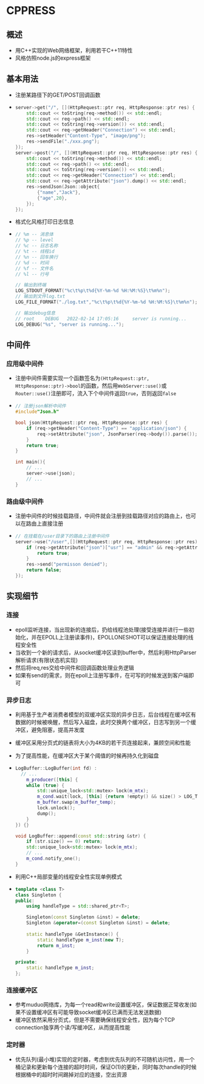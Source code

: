 # CPPRESS

## 概述

- 用C++实现的Web网络框架，利用若干C++11特性
- 风格仿照node.js的express框架

## 基本用法

- 注册某路径下的GET/POST回调函数

- ```cpp
  server->get("/", [](HttpRequest::ptr req, HttpResponse::ptr res) {
      std::cout << toString(req->method()) << std::endl;
      std::cout << req->path() << std::endl;
      std::cout << toString(req->version()) << std::endl;
      std::cout << req->getHeader("Connection") << std::endl;
      res->setHeader("Content-Type", "image/png");
      res->sendFile("./xxx.png");
  });
  server->post("/", [](HttpRequest::ptr req, HttpResponse::ptr res) {
      std::cout << toString(req->method()) << std::endl;
      std::cout << req->path() << std::endl;
      std::cout << toString(req->version()) << std::endl;
      std::cout << req->getHeader("Connection") << std::endl;
      std::cout << req->getAttribute("json").dump() << std::endl;
      res->sendJson(Json::object{
          {"name","Jack"},
          {"age",20},
      });
  });
  ```

- 格式化风格打印日志信息

- ```cpp
  // %m -- 消息体
  // %p -- level
  // %c -- 日志名称
  // %t -- 线程id
  // %n -- 回车换行
  // %d -- 时间
  // %f -- 文件名
  // %l -- 行号
  
  // 输出到终端
  LOG_STDOUT_FORMAT("%c\t%p\t%d{%Y-%m-%d %H:%M:%S}\t%m%n");
  // 输出到文件log.txt
  LOG_FILE_FORMAT("./log.txt","%c\t%p\t%d{%Y-%m-%d %H:%M:%S}\t%m%n");
  
  // 输出debug信息
  // root    DEBUG   2022-02-14 17:05:16     server is running...
  LOG_DEBUG("%s", "server is running...");
  ```

## 中间件

### 应用级中间件

- 注册中间件需要实现一个函数签名为`(HttpRequest::ptr, HttpResponse::ptr)->bool`的函数，然后用`WebServer::use()`或`Router::use()`注册即可，流入下个中间件返回`true`，否则返回`false`

- ```cpp
  // 注册json解析中间件
  #include"Json.h"
  
  bool json(HttpRequest::ptr req, HttpResponse::ptr res) {
      if (req->getHeader("Content-Type") == "application/json") {
          req->setAttribute("json", JsonParser(req->body()).parse());
      }
      return true;
  }
  
  int main(){
      // ...
      server->use(json);
      // ...
  }
  ```

### 路由级中间件

- 注册中间件的时候挂载路径，中间件就会注册到挂载路径对应的路由上，也可以在路由上直接注册

- ```cpp
  // 在挂载在/user目录下的路由上注册中间件
  server->use("/user",[](HttpRequest::ptr req, HttpResponse::ptr res) {
      if (req->getAttribute("json")["usr"] == "admin" && req->getAttribute("json")["pwd"] == "123456") {
          return true;
      }
      res->send("permisson denied");
      return false;
  });
  ```

## 实现细节

### 连接

- epoll监听连接，当出现新的连接后，扔给线程池处理(接受连接并进行一些初始化，并在EPOLL上注册读事件)，EPOLLONESHOT可以保证连接处理的线程安全性
- 当收到一个新的请求后，从socket缓冲区读到buffer中，然后利用HttpParser解析请求(有限状态机实现)
- 然后将req,res交给中间件和回调函数处理业务逻辑
- 如果有send的需求，则在epoll上注册写事件，在可写的时候发送到客户端即可

### 异步日志

- 利用基于生产者消费者模型的双缓冲区实现的异步日志，后台线程在缓冲区有数据的时候被唤醒，然后写入磁盘，此时交换两个缓冲区，日志写到另一个缓冲区，避免阻塞，提高并发度
- 缓冲区采用分页式的链表将大小为4KB的若干页连接起来，兼顾空间和性能

- 为了提高性能，在缓冲区大于某个阈值的时候再持久化到磁盘

- ```cpp
  LogBuffer::LogBuffer(int fd) :
  	// ...
      m_producer([this] {
      while (true) {
          std::unique_lock<std::mutex> lock(m_mtx);
          m_cond.wait(lock, [this] {return !empty() && size() > LOG_THRESHOLD;});
          m_buffer.swap(m_buffer_temp);
          lock.unlock();
          dump();
      }
  }) {}
  
  void LogBuffer::append(const std::string &str) {
      if (str.size() == 0) return;
      std::unique_lock<std::mutex> lock(m_mtx);
      // ...
      m_cond.notify_one();
  }
  ```

- 利用C++局部变量的线程安全性实现单例模式

- ```cpp
  template <class T>
  class Singleton {
  public:
      using handleType = std::shared_ptr<T>;
  
      Singleton(const Singleton &inst) = delete;
      Singleton &operator=(const Singleton &inst) = delete;
      
      static handleType &GetInstance() {
          static handleType m_inst(new T);
          return m_inst;
      }
  
  private:
      static handleType m_inst;
  };
  ```

### 连接缓冲区

- 参考muduo网络库，为每一个read和write设置缓冲区，保证数据正常收发(如果不设置缓冲区有可能导致socket缓冲区已满而无法发送数据)
- 缓冲区依然采用分页式，但是不需要确保线程安全性，因为每个TCP connection独享两个读/写缓冲区，从而提高性能

### 定时器

- 优先队列(最小堆)实现的定时器，考虑到优先队列的不可随机访问性，用一个桶记录和更新每个连接的超时时间，保证O(1)的更新，同时每次handle的时候根据桶中的超时时间踢掉对应的连接，空出资源
